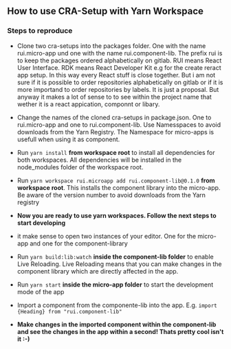 ## How to use CRA-Setup with Yarn Workspace

### Steps to reproduce

- Clone two cra-setups into the packages folder. One with the name rui.micro-app und one with the name rui.component-lib. The prefix rui is to keep the packages ordered alphabetically on gitlab. RUI means React User Interface. RDK means React Developer Kit e.g for the create reract app setup. In this way every React stuff is close together. But i am not sure if it is possible to order repositories alphabetically on gitlab or if it is more importand to order repositories by labels. It is just a proposal. But anyway it makes a lot of sense to to see within the project name that wether it is a react appication, componnt or libary.

- Change the names of the cloned cra-setups in package.json. One to rui.micro-app and one to rui.component-lib. Use Namesspaces to avoid downloads from the Yarn Registry. The Namespace for micro-apps is usefull when using it as component.

- Run `yarn install` **from workspace root** to install all dependencies for both workspaces. All dependencies will be installed in the node_modules folder of the workspace root.

- Run `yarn workspace rui.microapp add rui.component-lib@0.1.0` **from workspace root**. This installs the component library into the micro-app. Be aware of the version number to avoid downloads from the Yarn registry

- **Now you are ready to use yarn workspaces. Follow the next steps to start developing**

* it make sense to open two instances of your editor. One for the micro-app and one for the component-library

* Run `yarn build:lib:watch` **inside the component-lib folder** to enable Live Reloading. Live Reloading means that you can make changes in the component library which are directly affected in the app.

* Run `yarn start` **inside the micro-app folder** to start the development mode of the app

* Import a component from the componente-lib into the app. E.g. `import {Heading} from "rui.component-lib"`

* **Make changes in the imported component within the component-lib and see the changes in the app within a second! Thats pretty cool isn't it :-)**
